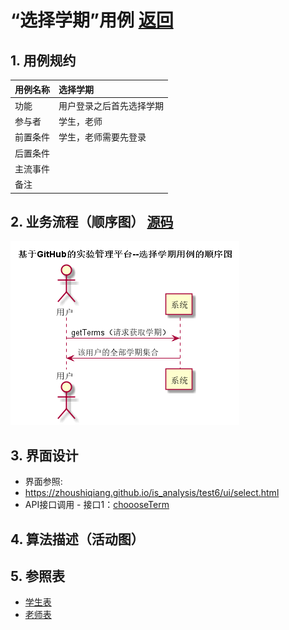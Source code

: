 # “选择学期”用例 [返回](./README.md)
## 1. 用例规约
|用例名称|选择学期|
|-------|:-------------|
|功能|用户登录之后首先选择学期|
|参与者|学生，老师|
|前置条件|学生，老师需要先登录|
|后置条件| |
|主流事件| |
|备注| |

## 2. 业务流程（顺序图） [源码](../src/选择学期.puml)
![](../img/基于GitHub的实验管理平台--选择学期用例的顺序图.png) 

## 3. 界面设计
- 界面参照:
- https://zhoushiqiang.github.io/is_analysis/test6/ui/select.html
- API接口调用
         - 接口1：[choooseTerm](../接口/getTerms.md) 

## 4. 算法描述（活动图）

## 5. 参照表
- [学生表](../数据库设计.md/#学生表)
- [老师表](../数据库设计.md/#老师表)


